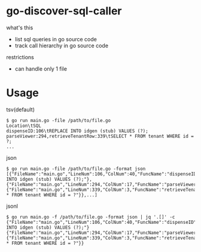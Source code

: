# go-discover-sql-caller

what's this

- list sql queries in go source code
- track call hierarchy in go source code

restrictions

- can handle only 1 file

# Usage

tsv(default)

```
$ go run main.go -file /path/to/file.go
Location\tSQL
dispenseID:106\tREPLACE INTO idgen (stub) VALUES (?);
parseViewer:294,retrieveTenantRow:339\tSELECT * FROM tenant WHERE id = ?;
...
```

json

```
$ go run main.go -file /path/to/file.go -format json
[{"FileName":"main.go","LineNum":106,"ColNum":40,"FuncName":"dispenseID","SQL":"REPLACE INTO idgen (stub) VALUES (?);"},{"FileName":"main.go","LineNum":294,"ColNum":17,"FuncName":"parseViewer","Caller":{"FileName":"main.go","LineNum":339,"ColNum":3,"FuncName":"retrieveTenantRow","SQL":"SELECT * FROM tenant WHERE id = ?"}},...]
```

jsonl

```
$ go run main.go -f /path/to/file.go -format json | jq '.[]' -c 
{"FileName":"main.go","LineNum":106,"ColNum":40,"FuncName":"dispenseID","SQL":"REPLACE INTO idgen (stub) VALUES (?);"}
{"FileName":"main.go","LineNum":294,"ColNum":17,"FuncName":"parseViewer","Caller":{"FileName":"main.go","LineNum":339,"ColNum":3,"FuncName":"retrieveTenantRow","SQL":"SELECT * FROM tenant WHERE id = ?"}}
```
